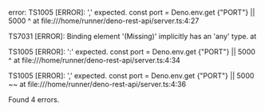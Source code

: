 error: TS1005 [ERROR]: ',' expected.
const port = Deno.env.get {"PORT"} || 5000
                          ^
    at file:///home/runner/deno-rest-api/server.ts:4:27

TS7031 [ERROR]: Binding element '(Missing)' implicitly has an 'any' type.
    at 

TS1005 [ERROR]: ':' expected.
const port = Deno.env.get {"PORT"} || 5000
                                 ^
    at file:///home/runner/deno-rest-api/server.ts:4:34

TS1005 [ERROR]: ',' expected.
const port = Deno.env.get {"PORT"} || 5000
                                   ~~
    at file:///home/runner/deno-rest-api/server.ts:4:36

Found 4 errors.